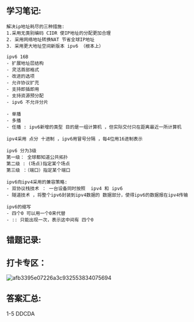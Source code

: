 ## 学习笔记:
```
解决ip地址耗尽的三种措施:
1.采用无类别编码 CIDR 使IP地址的分配更加合理
2. 采用网络地址转换NAT 节省全球IP地址
3. 采用更大地址空间新版本 ipv6 （根本上）
```
```
ipv6 16B 
- 扩展地址层结构
- 灵活首部格式
- 改进的选项
- 允许协议扩充
- 支持即插即用
- 支持资源预分配
- ipv6 不允许分片
```
```
- 单播
- 多播
- 任播 : ipv6新增的类型 目的是一组计算机 ，但实际交付只在距离最近一所计算机

ipv4采用 点分 十进制 ，ipv6用冒号分隔 ，每4位用16进制表示
```
```
ipv6 分为3级
第一级： 全球都知道公共拓扑
第二级 : (场点)指定某个场点
第三级 ：（端口）指定某个端口
```
```
ipv6向ipv4采用的兼容策略:
- 双协议栈技术 ： 一台设备同时按照  ipv4 和 ipv6 
- 隧道技术 ，将整个ipv6封装到ipv4数据的 数据部分，使得ipv6的数据报在ipv4传输
```
```
ipv6的缩写
- 四个0 可以用一个0来代替
- :: 只能出现一次，表示这中间有 四个0
```

## 错题记录:



## 打卡专区：
![afb3395e07226a3c932553834075694](https://user-images.githubusercontent.com/68007558/180724818-17602837-0779-4b96-9bd2-ce121c2d0ac6.jpg)


## 答案汇总: 
1-5 DDCDA
